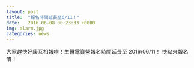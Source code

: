```yaml
---
layout: post
title:  "報名時間延長至6/11！"
date:   2016-06-08 00:23:33 +0000
img: alarm.jpg
categories: news
---
```

大家趕快好康互相報唷！生醫電資營報名時間延長至 2016/06/11！
快點來報名唷！
